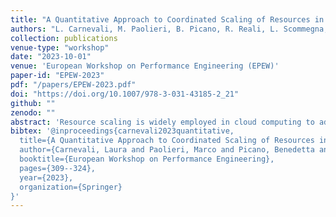 ```yaml
---
title: "A Quantitative Approach to Coordinated Scaling of Resources in Complex Cloud Computing Workflows"
authors: "L. Carnevali, M. Paolieri, B. Picano, R. Reali, L. Scommegna, E. Vicario"
collection: publications
venue-type: "workshop"
date: "2023-10-01"
venue: 'European Workshop on Performance Engineering (EPEW)'
paper-id: "EPEW-2023"
pdf: "/papers/EPEW-2023.pdf"
doi: "https://doi.org/10.1007/978-3-031-43185-2_21"
github: ""
zenodo: ""
abstract: 'Resource scaling is widely employed in cloud computing to adapt system operation to internal (i.e., application) and external (i.e., environment) changes. We present a quantitative approach for coordinated vertical scaling of resources in cloud computing workflows, aimed at satisfying an agreed Service Level Objective (SLO) by improving the workflow end-to-end (e2e) response time distribution. Workflows consist of IaaS services running on dedicated clusters, statically reserved before execution. Services are composed through sequence, choice/merge, and balanced split/join blocks, and have generally distributed (i.e., non-Markovian) durations possibly over bounded supports, facilitating fitting of analytical distributions from observed data. Resource allocation is performed through an efficient heuristics guided by the mean makespans of sub-workflows. The heuristics performs a top-down visit of the hierarchy of services, and it exploits an efficient compositional method to derive the response time distribution and the mean makespan of each sub-workflow. Experimental results on a workflow with high concurrency degree appear promising for feasibility and effectiveness of the approach.'
bibtex: '@inproceedings{carnevali2023quantitative,
  title={A Quantitative Approach to Coordinated Scaling of Resources in Complex Cloud Computing Workflows},
  author={Carnevali, Laura and Paolieri, Marco and Picano, Benedetta and Reali, Riccardo and Scommegna, Leonardo and Vicario, Enrico},
  booktitle={European Workshop on Performance Engineering},
  pages={309--324},
  year={2023},
  organization={Springer}
}'
---
```


